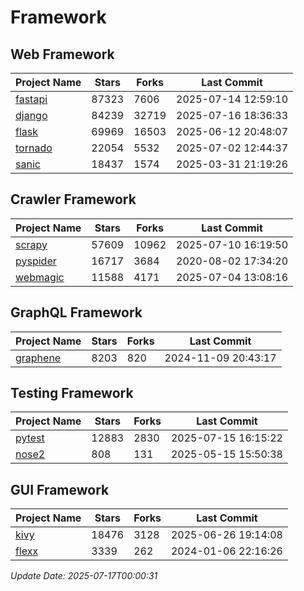 # Framework

## Web Framework
| Project Name | Stars | Forks | Last Commit |
| ------------ | ----- | ----- | ----------- |
| [fastapi](https://github.com/fastapi/fastapi) | 87323 | 7606 | 2025-07-14 12:59:10 |
| [django](https://github.com/django/django) | 84239 | 32719 | 2025-07-16 18:36:33 |
| [flask](https://github.com/pallets/flask) | 69969 | 16503 | 2025-06-12 20:48:07 |
| [tornado](https://github.com/tornadoweb/tornado) | 22054 | 5532 | 2025-07-02 12:44:37 |
| [sanic](https://github.com/sanic-org/sanic) | 18437 | 1574 | 2025-03-31 21:19:26 |

## Crawler Framework
| Project Name | Stars | Forks | Last Commit |
| ------------ | ----- | ----- | ----------- |
| [scrapy](https://github.com/scrapy/scrapy) | 57609 | 10962 | 2025-07-10 16:19:50 |
| [pyspider](https://github.com/binux/pyspider) | 16717 | 3684 | 2020-08-02 17:34:20 |
| [webmagic](https://github.com/code4craft/webmagic) | 11588 | 4171 | 2025-07-04 13:08:16 |

## GraphQL Framework
| Project Name | Stars | Forks | Last Commit |
| ------------ | ----- | ----- | ----------- |
| [graphene](https://github.com/graphql-python/graphene) | 8203 | 820 | 2024-11-09 20:43:17 |

## Testing Framework
| Project Name | Stars | Forks | Last Commit |
| ------------ | ----- | ----- | ----------- |
| [pytest](https://github.com/pytest-dev/pytest) | 12883 | 2830 | 2025-07-15 16:15:22 |
| [nose2](https://github.com/nose-devs/nose2) | 808 | 131 | 2025-05-15 15:50:38 |

## GUI Framework
| Project Name | Stars | Forks | Last Commit |
| ------------ | ----- | ----- | ----------- |
| [kivy](https://github.com/kivy/kivy) | 18476 | 3128 | 2025-06-26 19:14:08 |
| [flexx](https://github.com/flexxui/flexx) | 3339 | 262 | 2024-01-06 22:16:26 |

*Update Date: 2025-07-17T00:00:31*